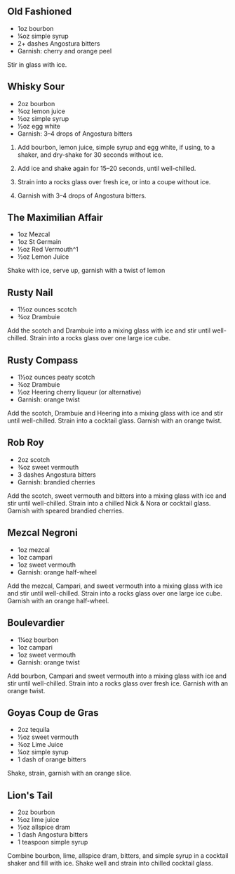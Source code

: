 ## Old Fashioned
- 1oz bourbon
- ¼oz simple syrup
- 2+ dashes Angostura bitters
- Garnish: cherry and orange peel

Stir in glass with ice.

## Whisky Sour
- 2oz bourbon
- ¾oz lemon juice
- ½oz simple syrup
- ½oz egg white
- Garnish: 3–4 drops of Angostura bitters

1. Add bourbon, lemon juice, simple syrup and egg white, if using, to a shaker, and dry-shake for 30 seconds without ice.

2. Add ice and shake again for 15–20 seconds, until well-chilled.

3. Strain into a rocks glass over fresh ice, or into a coupe without ice.

4. Garnish with 3–4 drops of Angostura bitters.

## The Maximilian Affair
- 1oz Mezcal
- 1oz St Germain
- ½oz Red Vermouth^1
- ½oz Lemon Juice

Shake with ice, serve up, garnish with a twist of lemon

## Rusty Nail 
- 1½oz ounces scotch
- ¾oz Drambuie

Add the scotch and Drambuie into a mixing glass with ice and stir until well-chilled. Strain into a rocks glass over one large ice cube. 

## Rusty Compass
- 1½oz ounces peaty scotch
- ¾oz Drambuie
- ½oz Heering cherry liqueur (or alternative)
- Garnish: orange twist 

Add the scotch, Drambuie and Heering into a mixing glass with ice and stir until well-chilled. Strain into a cocktail glass. Garnish with an orange twist. 

## Rob Roy
- 2oz scotch
- ¾oz sweet vermouth
- 3 dashes Angostura bitters
- Garnish: brandied cherries

Add the scotch, sweet vermouth and bitters into a mixing glass with ice and stir until well-chilled. Strain into a chilled Nick & Nora or cocktail glass. Garnish with speared brandied cherries. 

## Mezcal Negroni
- 1oz mezcal
- 1oz campari
- 1oz sweet vermouth
- Garnish: orange half-wheel 

Add the mezcal, Campari, and sweet vermouth into a mixing glass with ice and stir until well-chilled. Strain into a rocks glass over one large ice cube. Garnish with an orange half-wheel. 

## Boulevardier
- 1¼oz bourbon
- 1oz campari
- 1oz sweet vermouth
- Garnish: orange twist

Add bourbon, Campari and sweet vermouth into a mixing glass with ice and stir until well-chilled. Strain into a rocks glass over fresh ice. Garnish with an orange twist. 

## Goyas Coup de Gras
- 2oz tequila
- ½oz sweet vermouth
- ¾oz Lime Juice
- ¼oz simple syrup
- 1 dash of orange bitters

Shake, strain, garnish with an orange slice.

## Lion's Tail
- 2oz bourbon
- ½oz lime juice
- ½oz allspice dram
- 1 dash Angostura bitters
- 1 teaspoon simple syrup

Combine bourbon, lime, allspice dram, bitters, and simple syrup in a cocktail shaker and fill with ice. Shake well and strain into chilled cocktail glass. 
